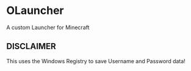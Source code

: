 # OLauncher
A custom Launcher for Minecraft

## DISCLAIMER
This uses the Windows Registry to save Username and Password data!
